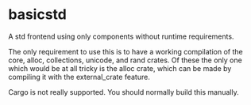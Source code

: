 # basicstd
A std frontend using only components without runtime requirements.

The only requirement to use this is to have a working compilation of
the core, alloc, collections, unicode, and rand crates. Of these the
only one which would be at all tricky is the alloc crate, which can
be made by compiling it with the external\_crate feature.

Cargo is not really supported. You should normally build this manually.
